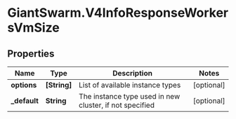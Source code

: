 # GiantSwarm.V4InfoResponseWorkersVmSize

## Properties

Name | Type | Description | Notes
------------ | ------------- | ------------- | -------------
**options** | **[String]** | List of available instance types | [optional] 
**_default** | **String** | The instance type used in new cluster, if not specified | [optional] 


